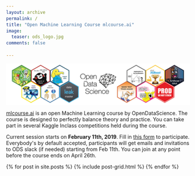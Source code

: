 ```yaml
---
layout: archive
permalink: /
title: "Open Machine Learning Course mlcourse.ai"
image:
  teaser: ods_logo.jpg
comments: false
    
---
```


<img src='../images/ods_stickers.jpg' align='center'>

[mlcourse.ai](https://mlcourse.ai) is an open Machine Learning course by OpenDataScience. The course is designed to perfectly balance theory and practice. You can take part in several Kaggle Inclass competitions held during the course.

Current session starts on **February 11th, 2019**. Fill in [this form](https://docs.google.com/forms/d/1BMqcUc-hIQXa0HB_Q2Oa8vWBtGHXk8a6xo5gPnMKYKA/edit) to participate. Everybody's by default accepted, participants will get emails and invitations to ODS slack (if needed) starting from Feb 11th. You can join at any point before the course ends on April 26th.

<div class="tiles">
{% for post in site.posts %}
	{% include post-grid.html %}
{% endfor %}
</div><!-- /.tiles -->
